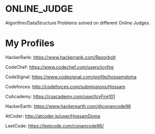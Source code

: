 # ONLINE_JUDGE
Algorithm/DataStructure Problems solved on different Online Judges.

# My Profiles

HackerRank: https://www.hackerrank.com/Razorbolt

CodeChef: https://www.codechef.com/users/icyfire

CodeSignal: https://www.codesignal.com/profile/hossamdoma

Codeforces: http://codeforces.com/submissions/Hossam

CsAcademy: https://csacademy.com/user/IcyFire101

HackerEarth: https://www.hackerearth.com/@conancode96

AtCoder: http://atcoder.jp/user/HossamDoma

LeetCode: https://leetcode.com/conancode96/

